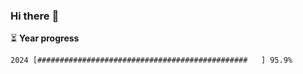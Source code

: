 ### Hi there :wave:

:hourglass_flowing_sand: **Year progress**

```txt
2024 [###############################################   ] 95.9%
```
